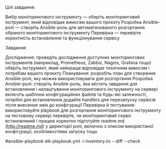 Цілі завдання:

Вибір моніторингового інструменту — оберіть моніторинговий інструмент, який відповідає вимогам вашого проєкту
Розробка Ansible-ролі — створіть Ansible-роль для автоматизованого розгортання обраного моніторингового інструменту
Перевірка — перевірте коректність встановлення та функціонування сервісу


Завдання:

Дослідження:
проведіть дослідження доступних моніторингових інструментів (наприклад, Prometheus, Zabbix, Nagios, Grafana тощо)
оберіть інструмент, який найкраще відповідає технічним вимогам і потребам вашого проєкту
Планування:
розробіть план для створення Ansible-ролі, яку можна використовувати для розгортання
Розробка Ansible-ролі:
створіть Ansible-роль, яка містить завдання для встановлення і налаштування моніторингового інструменту на сервері
включіть шаблони конфігураційних файлів та будь-які залежності, потрібні для встановлення
додайте handlers для перезапуску сервісів після внесення змін до конфігурації
Перевірка й тестування:
використовуйте playbook для розгортання моніторингового інструменту на тестовому сервері
перевірте, чи моніторинговий сервіс встановлений і працює коректно
підготуйте readme.md (http://readme.md) у директорії ролі, включно з описом використаної конфігурації, особливостями запуску тощо

#ansible-playbook elk-playbook.yml -i inventory.ini --diff --check

